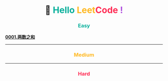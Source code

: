 # <center> 🚀 <font color="#00AF9B">Hello</font> <font color="#FFB822">Leet</font><font color="#FF2D55">Code</font> <font color="#AF52DE">!</font>

### <center> <font color="#00AF9B">Easy</font>

[**0001.两数之和**](../easy/0001.两数之和.md)

---

### <center> <font color="#FFB822">Medium</font>

---

### <center> <font color="#FF2D55">Hard</font>
